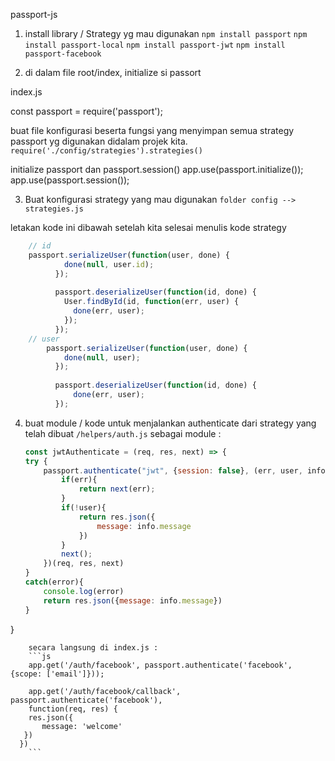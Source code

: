 passport-js

1. install library / Strategy yg mau digunakan
    `npm install passport`
    `npm install passport-local`
    `npm install passport-jwt`
    `npm install passport-facebook`

2. di dalam file root/index, initialize si passort

index.js

const passport = require('passport');

buat file konfigurasi beserta fungsi yang menyimpan semua strategy passport yg digunakan didalam projek kita.
`require('./config/strategies').strategies()`

initialize passport dan passport.session()
app.use(passport.initialize());
app.use(passport.session());


3. Buat konfigurasi strategy yang mau digunakan
`folder config --> strategies.js`

letakan kode ini dibawah setelah kita selesai menulis kode strategy
```js
    // id
    passport.serializeUser(function(user, done) {
            done(null, user.id);
          });
          
          passport.deserializeUser(function(id, done) {
            User.findById(id, function(err, user) {
              done(err, user);
            });
          });
    // user
        passport.serializeUser(function(user, done) {
            done(null, user);
          });
          
          passport.deserializeUser(function(id, done) {
              done(err, user);
          });
```

4. buat module / kode untuk menjalankan authenticate dari strategy yang telah dibuat
    `/helpers/auth.js`
    sebagai module :
    ```js
    const jwtAuthenticate = (req, res, next) => {
    try {
        passport.authenticate("jwt", {session: false}, (err, user, info) => {
            if(err){
                return next(err);
            }
            if(!user){
                return res.json({
                    message: info.message
                })
            }
            next();
        })(req, res, next)
    }
    catch(error){
        console.log(error)
        return res.json({message: info.message})
    }
}
```
    secara langsung di index.js :
    ```js
    app.get('/auth/facebook', passport.authenticate('facebook', {scope: ['email']}));

    app.get('/auth/facebook/callback', passport.authenticate('facebook'),
    function(req, res) {
    res.json({
       message: 'welcome'
   })
  })
    ```

